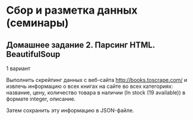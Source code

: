 # Сбор и разметка данных (семинары)
## Домашнее задание 2. Парсинг HTML. BeautifulSoup

1 вариант

Выполнить скрейпинг данных с веб-сайта <http://books.toscrape.com/> и извлечь информацию о всех книгах на сайте во всех категориях: название, цену, количество товара в наличии (In stock (19 available)) в формате integer, описание.

Затем сохранить эту информацию в JSON-файле.

